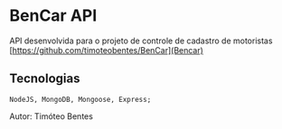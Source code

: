 # BenCar API

API desenvolvida para o projeto de controle de cadastro de motoristas [https://github.com/timoteobentes/BenCar](Bencar)

## Tecnologias
    NodeJS, MongoDB, Mongoose, Express;

Autor: Timóteo Bentes